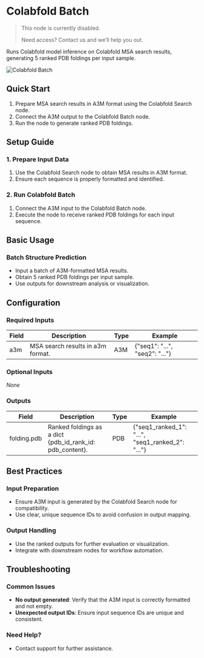 # Colabfold Batch

> This node is currently disabled.
>
> Need access? Contact us and we’ll help you out. 

Runs Colabfold model inference on Colabfold MSA search results, generating 5 ranked PDB foldings per input sample.

<img src="/images/nodes/biotech/protein-structure-prediction/colabfold-batch.png" alt="Colabfold Batch" class="rounded-lg">

## Quick Start

1. Prepare MSA search results in A3M format using the Colabfold Search node.
2. Connect the A3M output to the Colabfold Batch node.
3. Run the node to generate ranked PDB foldings.

## Setup Guide

### 1. Prepare Input Data
1. Use the Colabfold Search node to obtain MSA results in A3M format.
2. Ensure each sequence is properly formatted and identified.

### 2. Run Colabfold Batch
1. Connect the A3M input to the Colabfold Batch node.
2. Execute the node to receive ranked PDB foldings for each input sequence.

## Basic Usage

### Batch Structure Prediction
* Input a batch of A3M-formatted MSA results.
* Obtain 5 ranked PDB foldings per input sample.
* Use outputs for downstream analysis or visualization.

## Configuration

### Required Inputs
| Field | Description | Type | Example |
|-------|-------------|------|---------|
| a3m | MSA search results in a3m format. | A3M | {"seq1": "...", "seq2": "..."} |

### Optional Inputs
*None*

### Outputs
| Field | Description | Type | Example |
|-------|-------------|------|---------|
| folding.pdb | Ranked foldings as a dict {pdb_id_rank_id: pdb_content}. | PDB | {"seq1_ranked_1": "...", "seq1_ranked_2": "..."} |

## Best Practices

### Input Preparation
* Ensure A3M input is generated by the Colabfold Search node for compatibility.
* Use clear, unique sequence IDs to avoid confusion in output mapping.

### Output Handling
* Use the ranked outputs for further evaluation or visualization.
* Integrate with downstream nodes for workflow automation.

## Troubleshooting

### Common Issues
* **No output generated**: Verify that the A3M input is correctly formatted and not empty.
* **Unexpected output IDs**: Ensure input sequence IDs are unique and consistent.

### Need Help?
* Contact support for further assistance.
